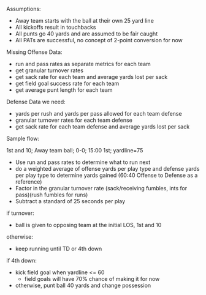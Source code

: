 Assumptions:
- Away team starts with the ball at their own 25 yard line
- All kickoffs result in touchbacks
- All punts go 40 yards and are assumed to be fair caught
- All PATs are successful, no concept of 2-point conversion for now

Missing Offense Data:
- run and pass rates as separate metrics for each team
- get granular turnover rates
- get sack rate for each team and average yards lost per sack
- get field goal success rate for each team
- get average punt length for each team

Defense Data we need:
- yards per rush and yards per pass allowed for each team defense
- granular turnover rates for each team defense
- get sack rate for each team defense and average yards lost per sack


Sample flow:

1st and 10; Away team ball; 0-0; 15:00 1st; yardline=75
- Use run and pass rates to determine what to run next
- do a weighted average of offense yards per play type and defense yards per play type to determine
  yards gained (60:40 Offense to Defense as a reference)
- Factor in the granular turnover rate (sack/receiving fumbles, ints for pass)(rush fumbles for runs)
- Subtract a standard of 25 seconds per play


if turnover:
- ball is given to opposing team at the initial LOS, 1st and 10

otherwise:
- keep running until TD or 4th down

if 4th down:
- kick field goal when yardline <= 60
    - field goals will have 70% chance of making it for now
- otherwise, punt ball 40 yards and change possession